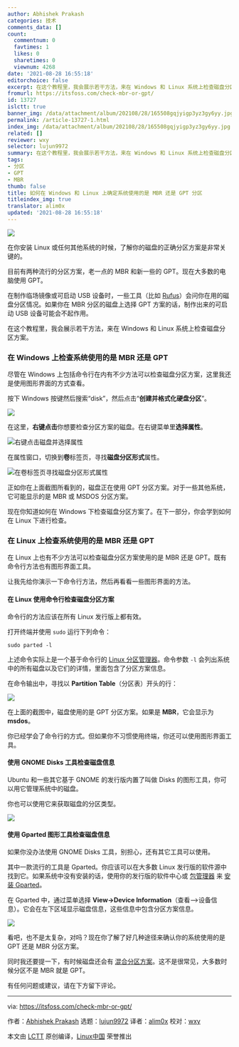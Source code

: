 ```yaml
---
author: Abhishek Prakash
categories: 技术
comments_data: []
count:
  commentnum: 0
  favtimes: 1
  likes: 0
  sharetimes: 0
  viewnum: 4268
date: '2021-08-28 16:55:18'
editorchoice: false
excerpt: 在这个教程里，我会展示若干方法，来在 Windows 和 Linux 系统上检查磁盘分区方案。
fromurl: https://itsfoss.com/check-mbr-or-gpt/
id: 13727
islctt: true
banner_img: /data/attachment/album/202108/28/165508gqjyigp3yz3gy6yy.jpg
permalink: /article-13727-1.html
index_img: /data/attachment/album/202108/28/165508gqjyigp3yz3gy6yy.jpg.thumb.jpg
related: []
reviewer: wxy
selector: lujun9972
summary: 在这个教程里，我会展示若干方法，来在 Windows 和 Linux 系统上检查磁盘分区方案。
tags:
- 分区
- GPT
- MBR
thumb: false
title: 如何在 Windows 和 Linux 上确定系统使用的是 MBR 还是 GPT 分区
titleindex_img: true
translator: alim0x
updated: '2021-08-28 16:55:18'
---
```


![](/data/attachment/album/202108/28/165508gqjyigp3yz3gy6yy.jpg)


在你安装 Linux 或任何其他系统的时候，了解你的磁盘的正确分区方案是非常关键的。


目前有两种流行的分区方案，老一点的 MBR 和新一些的 GPT。现在大多数的电脑使用 GPT。


在制作临场镜像或可启动 USB 设备时，一些工具（比如 [Rufus](https://rufus.ie/en_US/)）会问你在用的磁盘分区情况。如果你在 MBR 分区的磁盘上选择 GPT 方案的话，制作出来的可启动 USB 设备可能会不起作用。


在这个教程里，我会展示若干方法，来在 Windows 和 Linux 系统上检查磁盘分区方案。


### 在 Windows 上检查系统使用的是 MBR 还是 GPT


尽管在 Windows 上包括命令行在内有不少方法可以检查磁盘分区方案，这里我还是使用图形界面的方式查看。


按下 Windows 按键然后搜索“disk”，然后点击“**创建并格式化硬盘分区**”。


![](/data/attachment/album/202108/28/165518h4ijiwe7hih2gwk2.png)


在这里，**右键点击**你想要检查分区方案的磁盘。在右键菜单里**选择属性**。


![右键点击磁盘并选择属性](/data/attachment/album/202108/28/165518b6z4ica3ic8y3ozj.png)


在属性窗口，切换到**卷**标签页，寻找**磁盘分区形式**属性。


![在卷标签页寻找磁盘分区形式属性](/data/attachment/album/202108/28/165519zlaamo5afjo8lf8f.png)


正如你在上面截图所看到的，磁盘正在使用 GPT 分区方案。对于一些其他系统，它可能显示的是 MBR 或 MSDOS 分区方案。


现在你知道如何在 Windows 下检查磁盘分区方案了。在下一部分，你会学到如何在 Linux 下进行检查。


### 在 Linux 上检查系统使用的是 MBR 还是 GPT


在 Linux 上也有不少方法可以检查磁盘分区方案使用的是 MBR 还是 GPT。既有命令行方法也有图形界面工具。


让我先给你演示一下命令行方法，然后再看看一些图形界面的方法。


#### 在 Linux 使用命令行检查磁盘分区方案


命令行的方法应该在所有 Linux 发行版上都有效。


打开终端并使用 `sudo` 运行下列命令：



```
sudo parted -l

```

上述命令实际上是一个基于命令行的 [Linux 分区管理器](https://itsfoss.com/partition-managers-linux/)。命令参数 `-l` 会列出系统中的所有磁盘以及它们的详情，里面包含了分区方案信息。


在命令输出中，寻找以 **Partition Table**（分区表）开头的行：


![](/data/attachment/album/202108/28/165519orwrjy28y7ag88qa.png)


在上面的截图中，磁盘使用的是 GPT 分区方案。如果是 **MBR**，它会显示为 **msdos**。


你已经学会了命令行的方式。但如果你不习惯使用终端，你还可以使用图形界面工具。


#### 使用 GNOME Disks 工具检查磁盘信息


Ubuntu 和一些其它基于 GNOME 的发行版内置了叫做 Disks 的图形工具，你可以用它管理系统中的磁盘。


你也可以使用它来获取磁盘的分区类型。


![](/data/attachment/album/202108/28/165519en3dc4pp90opjs4m.png)


#### 使用 Gparted 图形工具检查磁盘信息


如果你没办法使用 GNOME Disks 工具，别担心，还有其它工具可以使用。


其中一款流行的工具是 Gparted。你应该可以在大多数 Linux 发行版的软件源中找到它。如果系统中没有安装的话，使用你的发行版的软件中心或 [包管理器](https://itsfoss.com/package-manager/) 来 [安装 Gparted](https://itsfoss.com/gparted/)。


在 Gparted 中，通过菜单选择 **View->Device Information**（查看—>设备信息）。它会在左下区域显示磁盘信息，这些信息中包含分区方案信息。


![](/data/attachment/album/202108/28/165520y1o4x6rfx858cw18.jpg)


看吧，也不是太复杂，对吗？现在你了解了好几种途径来确认你的系统使用的是 GPT 还是 MBR 分区方案。


同时我还要提一下，有时候磁盘还会有 [混合分区方案](https://www.rodsbooks.com/gdisk/hybrid.html)。这不是很常见，大多数时候分区不是 MBR 就是 GPT。


有任何问题或建议，请在下方留下评论。




---


via: <https://itsfoss.com/check-mbr-or-gpt/>


作者：[Abhishek Prakash](https://itsfoss.com/author/abhishek/) 选题：[lujun9972](https://github.com/lujun9972) 译者：[alim0x](https://github.com/alim0x) 校对：[wxy](https://github.com/wxy)


本文由 [LCTT](https://github.com/LCTT/TranslateProject) 原创编译，[Linux中国](https://linux.cn/) 荣誉推出